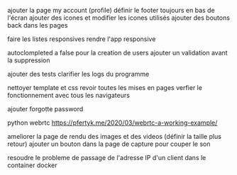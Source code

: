 
ajouter la page my account (profile)
définir le footer toujours en bas de l'écran
ajouter des icones et modifier les icones utilisés
ajouter des boutons back dans les pages

faire les listes responsives
rendre l'app responsive

autoclompleted a false pour la creation de users
ajouter un validation avant la suppression

ajouter des tests
clarifier les logs du programme

nettoyer template et css
revoir toutes les mises en pages
verfier le fonctionnement avec tous les navigateurs

ajouter forgotte password

python webrtc https://pfertyk.me/2020/03/webrtc-a-working-example/

ameliorer la page de rendu des images et des videos (définir la taille plus retour)
ajouter un bouton dans la page de capture pour couper le son

resoudre le probleme de passage de l'adresse IP d'un client dans le container docker
